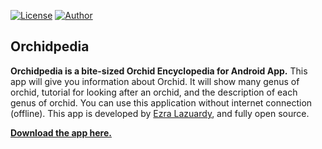 [![License](https://img.shields.io/github/license/ezralazuardy/ChocoView.svg)](https://github.com/ezralazuardy/Orchidpedia/blob/master/LICENSE.md) [![Author](https://img.shields.io/badge/author-ezra%20lazuardy-blue.svg)](https://github.com/ezralazuardy) 

## Orchidpedia

**Orchidpedia is a bite-sized Orchid Encyclopedia for Android App.**
This app will give you information about Orchid. It will show many genus of orchid, tutorial for looking after an orchid, and the description of each genus of orchid. You can use this application without internet connection (offline). This app is developed by [Ezra Lazuardy](https://github.com/ezralazuardy), and fully open source.

[**Download the app here.**](https://github.com/ezralazuardy/Orchidpedia/raw/master/Orchidpedia.apk)
